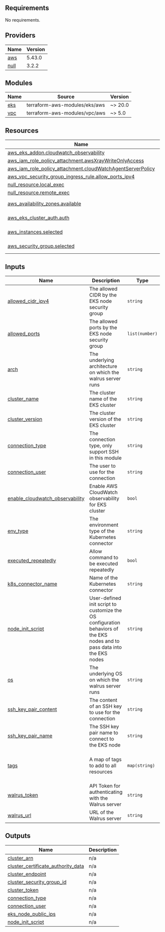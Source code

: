 ## Requirements

No requirements.

## Providers

| Name | Version |
|------|---------|
| <a name="provider_aws"></a> [aws](#provider\_aws) | 5.43.0 |
| <a name="provider_null"></a> [null](#provider\_null) | 3.2.2 |

## Modules

| Name | Source | Version |
|------|--------|---------|
| <a name="module_eks"></a> [eks](#module\_eks) | terraform-aws-modules/eks/aws | ~> 20.0 |
| <a name="module_vpc"></a> [vpc](#module\_vpc) | terraform-aws-modules/vpc/aws | ~> 5.0 |

## Resources

| Name | Type |
|------|------|
| [aws_eks_addon.cloudwatch_observability](https://registry.terraform.io/providers/hashicorp/aws/latest/docs/resources/eks_addon) | resource |
| [aws_iam_role_policy_attachment.awsXrayWriteOnlyAccess](https://registry.terraform.io/providers/hashicorp/aws/latest/docs/resources/iam_role_policy_attachment) | resource |
| [aws_iam_role_policy_attachment.cloudWatchAgentServerPolicy](https://registry.terraform.io/providers/hashicorp/aws/latest/docs/resources/iam_role_policy_attachment) | resource |
| [aws_vpc_security_group_ingress_rule.allow_ports_ipv4](https://registry.terraform.io/providers/hashicorp/aws/latest/docs/resources/vpc_security_group_ingress_rule) | resource |
| [null_resource.local_exec](https://registry.terraform.io/providers/hashicorp/null/latest/docs/resources/resource) | resource |
| [null_resource.remote_exec](https://registry.terraform.io/providers/hashicorp/null/latest/docs/resources/resource) | resource |
| [aws_availability_zones.available](https://registry.terraform.io/providers/hashicorp/aws/latest/docs/data-sources/availability_zones) | data source |
| [aws_eks_cluster_auth.auth](https://registry.terraform.io/providers/hashicorp/aws/latest/docs/data-sources/eks_cluster_auth) | data source |
| [aws_instances.selected](https://registry.terraform.io/providers/hashicorp/aws/latest/docs/data-sources/instances) | data source |
| [aws_security_group.selected](https://registry.terraform.io/providers/hashicorp/aws/latest/docs/data-sources/security_group) | data source |

## Inputs

| Name | Description | Type | Default | Required |
|------|-------------|------|---------|:--------:|
| <a name="input_allowed_cidr_ipv4"></a> [allowed\_cidr\_ipv4](#input\_allowed\_cidr\_ipv4) | The allowed CIDR by the EKS node security group | `string` | `"0.0.0.0/0"` | no |
| <a name="input_allowed_ports"></a> [allowed\_ports](#input\_allowed\_ports) | The allowed ports by the EKS node security group | `list(number)` | <pre>[<br>  80,<br>  443<br>]</pre> | no |
| <a name="input_arch"></a> [arch](#input\_arch) | The underlying architecture on which the walrus server runs | `string` | `"amd64"` | no |
| <a name="input_cluster_name"></a> [cluster\_name](#input\_cluster\_name) | The cluster name of the EKS cluster | `string` | n/a | yes |
| <a name="input_cluster_version"></a> [cluster\_version](#input\_cluster\_version) | The cluster version of the EKS cluster | `string` | `"1.29"` | no |
| <a name="input_connection_type"></a> [connection\_type](#input\_connection\_type) | The connection type, only support SSH in this module | `string` | `"ssh"` | no |
| <a name="input_connection_user"></a> [connection\_user](#input\_connection\_user) | The user to use for the connection | `string` | `"ec2-user"` | no |
| <a name="input_enable_cloudwatch_observability"></a> [enable\_cloudwatch\_observability](#input\_enable\_cloudwatch\_observability) | Enable AWS CloudWatch observability for EKS cluster | `bool` | `false` | no |
| <a name="input_env_type"></a> [env\_type](#input\_env\_type) | The environment type of the Kubernetes connector | `string` | `"development"` | no |
| <a name="input_executed_repeatedly"></a> [executed\_repeatedly](#input\_executed\_repeatedly) | Allow command to be executed repeatedly | `bool` | `true` | no |
| <a name="input_k8s_connector_name"></a> [k8s\_connector\_name](#input\_k8s\_connector\_name) | Name of the Kubernetes connector | `string` | n/a | yes |
| <a name="input_node_init_script"></a> [node\_init\_script](#input\_node\_init\_script) | User-defined init script to customize the OS configuration behaviors of the EKS nodes and to pass data into the EKS nodes | `string` | `"#!/bin/bash\nyum install -y vim\necho \"OS initialized by Seal Walrus!\" > /home/ec2-user/seal\n"` | no |
| <a name="input_os"></a> [os](#input\_os) | The underlying OS on which the walrus server runs | `string` | `"linux"` | no |
| <a name="input_ssh_key_pair_content"></a> [ssh\_key\_pair\_content](#input\_ssh\_key\_pair\_content) | The content of an SSH key to use for the connection | `string` | `""` | no |
| <a name="input_ssh_key_pair_name"></a> [ssh\_key\_pair\_name](#input\_ssh\_key\_pair\_name) | The SSH key pair name to connect to the EKS node | `string` | `""` | no |
| <a name="input_tags"></a> [tags](#input\_tags) | A map of tags to add to all resources | `map(string)` | <pre>{<br>  "terraform_created": "true",<br>  "walrus_managed": "true"<br>}</pre> | no |
| <a name="input_walrus_token"></a> [walrus\_token](#input\_walrus\_token) | API Token for authenticating with the Walrus server | `string` | n/a | yes |
| <a name="input_walrus_url"></a> [walrus\_url](#input\_walrus\_url) | URL of the Walrus server | `string` | `"https://localhost"` | no |

## Outputs

| Name | Description |
|------|-------------|
| <a name="output_cluster_arn"></a> [cluster\_arn](#output\_cluster\_arn) | n/a |
| <a name="output_cluster_certificate_authority_data"></a> [cluster\_certificate\_authority\_data](#output\_cluster\_certificate\_authority\_data) | n/a |
| <a name="output_cluster_endpoint"></a> [cluster\_endpoint](#output\_cluster\_endpoint) | n/a |
| <a name="output_cluster_security_group_id"></a> [cluster\_security\_group\_id](#output\_cluster\_security\_group\_id) | n/a |
| <a name="output_cluster_token"></a> [cluster\_token](#output\_cluster\_token) | n/a |
| <a name="output_connection_type"></a> [connection\_type](#output\_connection\_type) | n/a |
| <a name="output_connection_user"></a> [connection\_user](#output\_connection\_user) | n/a |
| <a name="output_eks_node_public_ips"></a> [eks\_node\_public\_ips](#output\_eks\_node\_public\_ips) | n/a |
| <a name="output_node_init_script"></a> [node\_init\_script](#output\_node\_init\_script) | n/a |
